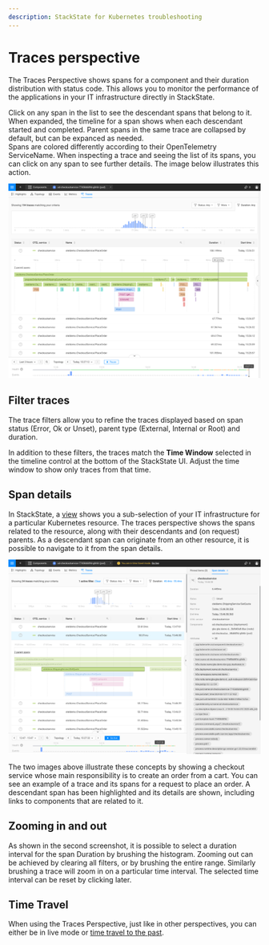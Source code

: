 ```yaml
---
description: StackState for Kubernetes troubleshooting
---
```


# Traces perspective

The Traces Perspective shows spans for a component and their duration distribution with status code.
This allows you to monitor the performance of the applications in your IT infrastructure directly in StackState.

Click on any span in the list to see the descendant spans that belong to it. 
When expanded, the timeline for a span shows when each descendant started and completed.
Parent spans in the same trace are collapsed by default, but can be expanced as needed.  
Spans are colored differently according to their OpenTelemetry ServiceName.
When inspecting a trace and seeing the list of its spans, you can click on any span to see further details.
The image below illustrates this action.

![Traces perspective](../../.gitbook/assets/k8s/k8s-traces-perspective.png)

## Filter traces

The trace filters allow you to refine the traces displayed based on span status (Error, Ok or Unset), parent type (External, Internal or Root) and duration.

In addition to these filters, the traces match the **Time Window** selected in the timeline control at the bottom of the StackState UI.
Adjust the time window to show only traces from that time.

## Span details

In StackState, a [view](k8s-view-structure.md) shows you a sub-selection of your IT infrastructure for a particular Kubernetes resource.
The traces perspective shows the spans related to the resource, along with their descendants and (on request) parents.
As a descendant span can originate from an other resource, it is possible to navigate to it from the span details.

![A descendant span details](../../.gitbook/assets/k8s/k8s-traces-perspective-span-details.png)

The two images above illustrate these concepts by showing a checkout service whose main responsibility is to create an order from a cart.
You can see an example of a trace and its spans for a request to place an order.
A descendant span has been highlighted and its details are shown, including links to components that are related to it.

## Zooming in and out

As shown in the second screenshot, it is possible to select a duration interval for the span Duration by brushing the histogram.
Zooming out can be achieved by clearing all filters, or by brushing the entire range.
Similarly brushing a trace will zoom in on a particular time interval.
The selected time interval can be reset by clicking later.

## Time Travel

When using the Traces Perspective, just like in other perspectives, you can either be in live mode or [time travel to the past](../timeline-time-travel.md#time-travel).
